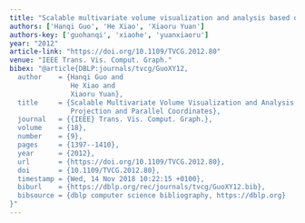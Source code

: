 ```yaml
---
title: "Scalable multivariate volume visualization and analysis based on dimension projection and parallel coordinates"
authors: ['Hanqi Guo', 'He Xiao', 'Xiaoru Yuan']
authors-key: ['guohanqi', 'xiaohe', 'yuanxiaoru']
year: "2012"
article-link: "https://doi.org/10.1109/TVCG.2012.80"
venue: "IEEE Trans. Vis. Comput. Graph."
bibex: "@article{DBLP:journals/tvcg/GuoXY12,
  author    = {Hanqi Guo and
               He Xiao and
               Xiaoru Yuan},
  title     = {Scalable Multivariate Volume Visualization and Analysis Based on Dimension
               Projection and Parallel Coordinates},
  journal   = {{IEEE} Trans. Vis. Comput. Graph.},
  volume    = {18},
  number    = {9},
  pages     = {1397--1410},
  year      = {2012},
  url       = {https://doi.org/10.1109/TVCG.2012.80},
  doi       = {10.1109/TVCG.2012.80},
  timestamp = {Wed, 14 Nov 2018 10:22:15 +0100},
  biburl    = {https://dblp.org/rec/journals/tvcg/GuoXY12.bib},
  bibsource = {dblp computer science bibliography, https://dblp.org}
}"
---
```

